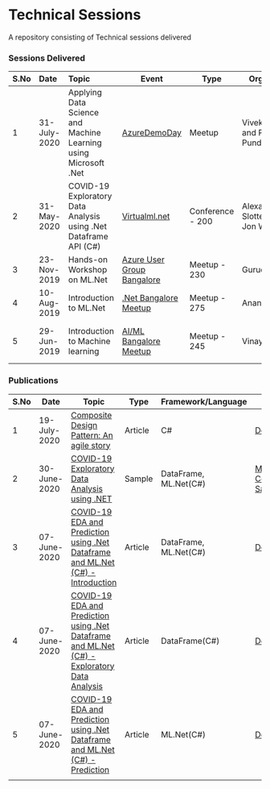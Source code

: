 # Technical Sessions
A repository consisting of Technical sessions delivered

### Sessions Delivered



| S.No | Date         | Topic                                                        | Event                                                        | Type             | Organizer                       | Location                                          | Video                                                       | Resources                                                    |
| ---- | :----------- | :----------------------------------------------------------- | ------------------------------------------------------------ | ---------------- | ------------------------------- | ------------------------------------------------- | ----------------------------------------------------------- | ------------------------------------------------------------ |
| 1    | 31-July-2020 | Applying Data Science and Machine Learning using Microsoft .Net | [AzureDemoDay](https://www.meetup.com/Microsoft-Reactor-Bangalore/events/271768185/) | Meetup           | Vivek Sridhar and Paras Pundhir | Online                                            |                                                             | [DS/ML using .Net](31072020-AI-ML-using-ml-dotnet)           |
| 2    | 31-May-2020  | COVID-19 Exploratory Data Analysis using .Net Dataframe API (C#) | [Virtualml.net](https://virtualml.net/)                      | Conference - 200 | Alexander Slotte and Jon Wood   | Online                                            | [Youtube](https://www.youtube.com/watch?v=6LMaFRJyuKg&t=1s) | [COVID-19 EDA](31052020-virtualmlnet)                        |
| 3    | 23-Nov-2019  | Hands-on Workshop on ML.Net                                  | [Azure User Group Bangalore](https://www.meetup.com/Microsoft-Azure-Bangalore/events/263909804/) | Meetup - 230     | Gurucharan                      | Microsoft Bellandur, Bangalore                    |                                                             | [Hands-on ML.Net](23112019-Hand-on-ML.Net-Microsoft)         |
| 4    | 10-Aug-2019  | Introduction to ML.Net                                       | [.Net Bangalore Meetup](https://www.meetup.com/DotNetBLR/events/262410498/) | Meetup - 275     | Anand Gothe                     | DevOn, Embassy Tech Village, Bangalore            | [Youtube](https://www.youtube.com/watch?v=QOLaZhBZ6-k)      | [Link](https://github.com/praveenraghuvanshi1512/AIML/tree/master/Meetup_DotNet_10_Aug_2019) |
| 5    | 29-Jun-2019  | Introduction to Machine learning                             | [AI/ML Bangalore Meetup](https://www.meetup.com/Bangalore-AI-ML-Meetup/events/261505376/) | Meetup - 245     | Vinay/Ganesh                    | Harman International, Kadubeesanahalli, Bangalore |                                                             | [Link](https://github.com/praveenraghuvanshi1512/AIML/tree/master/Meetup_AI_ML_29_June_2019) |

### Publications

| S.No | Date         | Topic                                                        | Type    | Framework/Language    | Source                                                       |
| ---- | ------------ | ------------------------------------------------------------ | ------- | --------------------- | ------------------------------------------------------------ |
| 1    | 19-July-2020 | [Composite Design Pattern: An agile story](https://github.com/praveenraghuvanshi/design-patterns/tree/master/02-Structural/02-04-composite) | Article | C#                    | [Dev.to](https://dev.to/praveenraghuvanshi/composite-design-pattern-an-agile-story-g6j) |
| 2    | 30-June-2020 | [COVID-19 Exploratory Data Analysis using .NET](https://github.com/praveenraghuvanshi/covid-19) | Sample  | DataFrame, ML.Net(C#) | [Microsoft Community Samples](https://github.com/dotnet/machinelearning-samples/blob/master/docs/COMMUNITY-SAMPLES.md) |
| 3    | 07-June-2020 | [COVID-19 EDA and Prediction using .Net Dataframe and ML.Net (C#) - Introduction](https://dev.to/praveenraghuvanshi/covid-19-eda-and-prediction-using-net-dataframe-and-ml-net-c-introduction-nlb) | Article | DataFrame, ML.Net(C#) | [Dev.to](https://dev.to/praveenraghuvanshi/covid-19-eda-and-prediction-using-net-dataframe-and-ml-net-c-introduction-nlb) |
| 4    | 07-June-2020 | [COVID-19 EDA and Prediction using .Net Dataframe and ML.Net (C#) - Exploratory Data Analysis](https://dev.to/praveenraghuvanshi/covid-19-eda-and-prediction-using-net-dataframe-and-ml-net-c-exploratory-data-analysis-1jdd) | Article | DataFrame(C#)         | [Dev.to](https://dev.to/praveenraghuvanshi/covid-19-eda-and-prediction-using-net-dataframe-and-ml-net-c-exploratory-data-analysis-1jdd) |
| 5    | 07-June-2020 | [COVID-19 EDA and Prediction using .Net Dataframe and ML.Net (C#) - Prediction](https://dev.to/praveenraghuvanshi/covid-19-eda-and-prediction-using-net-dataframe-and-ml-net-c-prediction-4cf0) | Article | ML.Net(C#)            | [Dev.to](https://dev.to/praveenraghuvanshi/covid-19-eda-and-prediction-using-net-dataframe-and-ml-net-c-prediction-4cf0) |
|      |              |                                                              |         |                       |                                                              |

